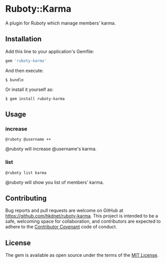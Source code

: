 # Ruboty::Karma

A plugin for Ruboty which manage members' karma.

## Installation

Add this line to your application's Gemfile:

```ruby
gem 'ruboty-karma'
```

And then execute:

    $ bundle

Or install it yourself as:

    $ gem install ruboty-karma

## Usage

### increase

```
@ruboty @username ++
```

@ruboty will increase @username's karma.

### list

```
@ruboty list karma
```

@ruboty will show you list of members' karma.

## Contributing

Bug reports and pull requests are welcome on GitHub at https://github.com/hkdnet/ruboty-karma. This project is intended to be a safe, welcoming space for collaboration, and contributors are expected to adhere to the [Contributor Covenant](contributor-covenant.org) code of conduct.


## License

The gem is available as open source under the terms of the [MIT License](http://opensource.org/licenses/MIT).
